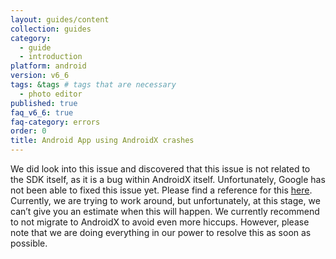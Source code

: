 ```yaml
---
layout: guides/content
collection: guides
category:
  - guide
  - introduction
platform: android
version: v6_6
tags: &tags # tags that are necessary
  - photo editor
published: true
faq_v6_6: true
faq-category: errors
order: 0
title: Android App using AndroidX crashes
---
```


We did look into this issue and discovered that this issue is not related to the SDK itself, as it is a bug within AndroidX itself.
Unfortunately, Google has not been able to fixed this issue yet.
Please find a reference for this [here](https://issuetracker.google.com/issues/119582492). Currently, we are trying to work around, but unfortunately, at this stage, we can’t give you an estimate when this will happen.
We currently recommend to not migrate to AndroidX to avoid even more hiccups. However, please note that we are doing everything in our power to resolve this as soon as possible.

